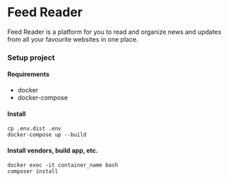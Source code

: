 Feed Reader
===========

Feed Reader is a platform for you to read and organize news and updates from all your favourite websites in one place.

### Setup project

#### Requirements

- docker
- docker-compose

#### Install

    cp .env.dist .env
    docker-compose up --build

#### Install vendors, build app, etc.

    docker exec -it container_name bash
    composer install
